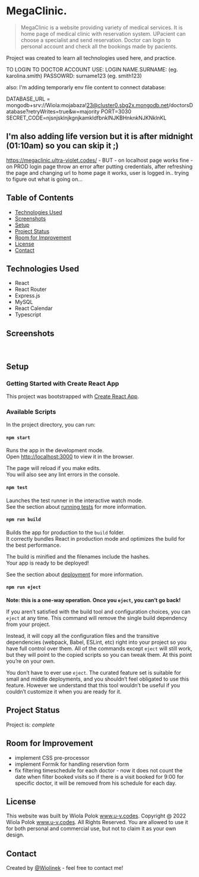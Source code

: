 # MegaClinic.

> MegaClinic is a website providing variety of medical services. It is home page of medical clinic with reservation system. UPacient can choose a specialist and send reservation. Doctor can login to personal account and check all the bookings made by pacients.

Project was created to learn all technologies used here, and practice.



TO LOGIN TO DOCTOR ACCOUNT USE:
LOGIN NAME.SURNAME: (eg. karolina.smith)
PASSOWRD: surname123 (eg. smith123)

also:
I'm adding temporarly env file content to connect database:

DATABASE_URL = mongodb+srv://Wiola:mojabaza!23@cluster0.sbg2x.mongodb.net/doctorsDatabase?retryWrites=true&w=majority
PORT=3030
SECRET_CODE=njsnjsklnjkgnjkamkldfbnklNJKBHnknkNJKNklnKL


## I'm also adding life version but it is after midnight (01:10am) so you can skip it ;)
https://megaclinic.ultra-violet.codes/ - BUT - on localhost page works fine - on PROD login page throw an error after putting credentials, after refreshing the page and changing url to home page it works, user is logged in.. trying to figure out what is going on...


## Table of Contents

- [Technologies Used](#technologies-used)
- [Screenshots](#screenshots)
- [Setup](#setup)
- [Project Status](#project-status)
- [Room for Improvement](#room-for-improvement)
- [License](#license)
- [Contact](#contact)

## Technologies Used

- React
- React Router
- Express.js
- MySQL
- React Calendar
- Typescript

## Screenshots

![]()
![]()

## Setup

### Getting Started with Create React App

This project was bootstrapped with [Create React App](https://github.com/facebook/create-react-app).

### Available Scripts

In the project directory, you can run:

#### `npm start`

Runs the app in the development mode.\
Open [http://localhost:3000](http://localhost:3000) to view it in the browser.

The page will reload if you make edits.\
You will also see any lint errors in the console.

#### `npm test`

Launches the test runner in the interactive watch mode.\
See the section about [running tests](https://facebook.github.io/create-react-app/docs/running-tests) for more information.

#### `npm run build`

Builds the app for production to the `build` folder.\
It correctly bundles React in production mode and optimizes the build for the best performance.

The build is minified and the filenames include the hashes.\
Your app is ready to be deployed!

See the section about [deployment](https://facebook.github.io/create-react-app/docs/deployment) for more information.

#### `npm run eject`

**Note: this is a one-way operation. Once you `eject`, you can’t go back!**

If you aren’t satisfied with the build tool and configuration choices, you can `eject` at any time. This command will remove the single build dependency from your project.

Instead, it will copy all the configuration files and the transitive dependencies (webpack, Babel, ESLint, etc) right into your project so you have full control over them. All of the commands except `eject` will still work, but they will point to the copied scripts so you can tweak them. At this point you’re on your own.

You don’t have to ever use `eject`. The curated feature set is suitable for small and middle deployments, and you shouldn’t feel obligated to use this feature. However we understand that this tool wouldn’t be useful if you couldn’t customize it when you are ready for it.

## Project Status

Project is: _complete_

## Room for Improvement

- implement CSS pre-processor
- implement Formik for handling reservtion form
- fix filtering timeschedule for each doctor - now it does not count the date when filter booked visits so if there is a visit booked for 9:00 for specific doctor, it will be removed from his schedule for each day.

## License

This website was built by Wiola Polok www.u-v.codes.
Copyright @ 2022 Wiola Polok www.u-v.codes. All Rights Reserved.
You are allowed to use it for both personal and commercial use, but not to claim it as your own design.

## Contact

Created by [@Wiolinek](https://github.com/Wiolinek) - feel free to contact me!
